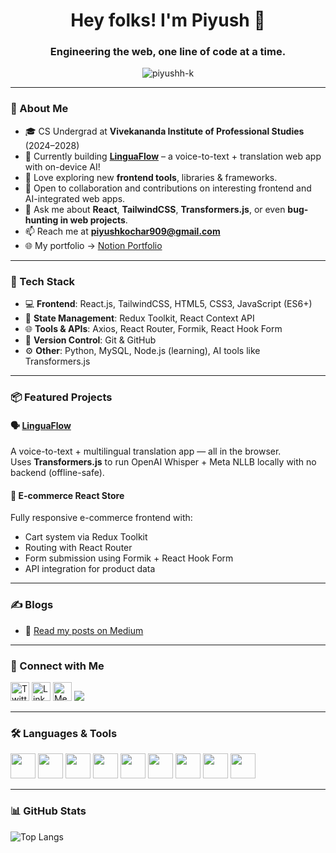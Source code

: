 <h1 align="center">Hey folks! I'm Piyush 👋</h1>
<h3 align="center">Engineering the web, one line of code at a time.</h3>

<p align="center">
  <img src="https://komarev.com/ghpvc/?username=piyushh-k&label=Profile%20views&color=0e75b6&style=flat" alt="piyushh-k" />
</p>

---

### 🚀 About Me

- 🎓 CS Undergrad at **Vivekananda Institute of Professional Studies** (2024–2028)
- 🔭 Currently building **[LinguaFlow](https://github.com/piyushh-k/LinguaFlow.git)** – a voice-to-text + translation web app with on-device AI!
- 🧠 Love exploring new **frontend tools**, libraries & frameworks.
- 🤝 Open to collaboration and contributions on interesting frontend and AI-integrated web apps.
- 💬 Ask me about **React**, **TailwindCSS**, **Transformers.js**, or even **bug-hunting in web projects**.
- 📫 Reach me at **piyushkochar909@gmail.com**
- 🌐 My portfolio → [Notion Portfolio](https://citrine-amber-92a.notion.site/Piyush-Kochar-Developer-Portfolio-22d35fce54de809a8863c3f05d40d447?source=copy_link)

---

### 🧰 Tech Stack

- 💻 **Frontend**: React.js, TailwindCSS, HTML5, CSS3, JavaScript (ES6+)
- 🧠 **State Management**: Redux Toolkit, React Context API
- 🌐 **Tools & APIs**: Axios, React Router, Formik, React Hook Form
- 🧪 **Version Control**: Git & GitHub
- ⚙️ **Other**: Python, MySQL, Node.js (learning), AI tools like Transformers.js

---

### 📦 Featured Projects

#### 🗣️ [LinguaFlow](https://github.com/piyushh-k/LinguaFlow)
A voice-to-text + multilingual translation app — all in the browser.  
Uses **Transformers.js** to run OpenAI Whisper + Meta NLLB locally with no backend (offline-safe).

#### 🛒 E-commerce React Store
Fully responsive e-commerce frontend with:
- Cart system via Redux Toolkit  
- Routing with React Router  
- Form submission using Formik + React Hook Form  
- API integration for product data  

---

### ✍️ Blogs
- 📰 [Read my posts on Medium](https://medium.com/@piyushkochar909)

<!-- BLOG-POST-LIST:START -->
<!-- BLOG-POST-LIST:END -->

---

### 🤝 Connect with Me

<p align="left">
  <a href="https://twitter.com/piyushkoch7896" target="blank"><img src="https://cdn.jsdelivr.net/gh/devicons/devicon/icons/twitter/twitter-original.svg" height="30" alt="Twitter"/></a>
  <a href="https://linkedin.com/in/piyush-kochar-6b812b262" target="blank"><img src="https://cdn.jsdelivr.net/gh/devicons/devicon/icons/linkedin/linkedin-original.svg" height="30" alt="LinkedIn"/></a>
  <a href="https://medium.com/@piyushkochar909" target="blank"><img src="https://cdn.jsdelivr.net/gh/devicons/devicon/icons/medium/medium-original.svg" height="30" alt="Medium"/></a>
  <a href="mailto:piyushkochar909@gmail.com"><img src="https://img.shields.io/badge/Email-D14836?style=flat&logo=gmail&logoColor=white"/></a>
</p>

---

### 🛠️ Languages & Tools

<p align="left">
  <img src="https://cdn.jsdelivr.net/gh/devicons/devicon/icons/react/react-original.svg" width="40" />
  <img src="https://cdn.jsdelivr.net/gh/devicons/devicon/icons/javascript/javascript-original.svg" width="40" />
  <img src="https://cdn.jsdelivr.net/gh/devicons/devicon/icons/html5/html5-original.svg" width="40" />
  <img src="https://cdn.jsdelivr.net/gh/devicons/devicon/icons/css3/css3-original.svg" width="40" />
  <img src="https://cdn.jsdelivr.net/gh/devicons/devicon/icons/tailwindcss/tailwindcss-plain.svg" width="40" />
  <img src="https://cdn.jsdelivr.net/gh/devicons/devicon/icons/git/git-original.svg" width="40" />
  <img src="https://cdn.jsdelivr.net/gh/devicons/devicon/icons/python/python-original.svg" width="40" />
  <img src="https://cdn.jsdelivr.net/gh/devicons/devicon/icons/mysql/mysql-original.svg" width="40" />
  <img src="https://cdn.jsdelivr.net/gh/devicons/devicon/icons/nodejs/nodejs-original.svg" width="40" />
</p>

---

### 📊 GitHub Stats

<p align="left">
  <img src="https://github-readme-stats.vercel.app/api/top-langs?username=piyushh-k&show_icons=true&locale=en&layout=compact" alt="Top Langs"/>
</p>
